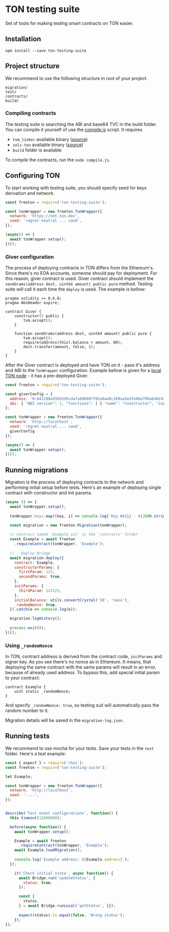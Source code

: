 # TON testing suite

Set of tools for making testing smart contracts on TON easier.

## Installation

```
npm install --save ton-testing-suite
```

## Project structure

We recommend to use the following structure in root of your project.

```
migration/
test/
contracts/
build/
```

### Compiling contracts

The testing suite is searching the ABI and base64 TVC in the build folder. You can compile it yourself of use the [compile.js](./compile.js) script. It requires

- `tvm_linker` available binary ([source](https://github.com/tonlabs/TVM-linker))
- `solc-ton` available binary ([source](https://github.com/tonlabs/TON-Solidity-Compiler/))
- `build` folder is available

To compile the contracts, run the `node compile.js`.

## Configuring TON

To start working with testing suite, you should specify seed for keys derivation and network.

```javascript
const freeton = require('ton-testing-suite');

const tonWrapper = new freeton.TonWrapper({
  network: 'https://net.ton.dev',
  seed: 'regret neutral ... sand',
});

(async() => {
  await tonWrapper.setup();
})();
```

### Giver configuration

The process of deploying contracts in TON differs from the Ethereum's.
Since there's no EOA accounts, someone should pay for deployment. For this reason, giver contract is used.
Giver contract should implement the `sendGrams(address dest, uint64 amount) public pure` method.
Testing suite will call it each time the `deploy` is used.
The example is bellow:

```solidity
pragma solidity >= 0.6.0;
pragma AbiHeader expire;

contract Giver {
    constructor() public {
        tvm.accept();
    }

    function sendGrams(address dest, uint64 amount) public pure {
        tvm.accept();
        require(address(this).balance > amount, 60);
        dest.transfer(amount, false, 1);
    }
}
```

After the Giver contract is deployed and have TON on it - pass it's address and ABI to the `TonWrapper` configuration.
Example bellow is given for a [local TON node](https://hub.docker.com/r/tonlabs/local-node) - it has a pre-deployed Giver.

```javascript
const freeton = require('ton-testing-suite');

const giverConfig = {
  address: '0:841288ed3b55d9cdafa806807f02a0ae0c169aa5edfe88a789a6482429756a94',
  abi: { "ABI version": 1, "functions": [ { "name": "constructor", "inputs": [], "outputs": [] }, { "name": "sendGrams", "inputs": [ {"name":"dest","type":"address"}, {"name":"amount","type":"uint64"} ], "outputs": [] } ], "events": [], "data": [] },
};

const tonWrapper = new freeton.TonWrapper({
  network: 'http://localhost',
  seed: 'regret neutral ... sand',
  giverConfig
});

(async() => {
  await tonWrapper.setup();
})();
```

## Running migrations

Migration is the process of deploying contracts to the network and performing initial setup before tests.
Here's an example of deploying single contract with constructor and init params.

```javascript
(async () => {
  await tonWrapper.setup();
  
  tonWrapper.keys.map((key, i) => console.log(`Key #${i} - ${JSON.stringify(key)}`));

  const migration = new freeton.Migration(tonWrapper);
  
  // Contract named 'Example.sol' in the 'contracts' folder
  const Example = await freeton
    .requireContract(tonWrapper, 'Example');
  
  // - Deploy Bridge
  await migration.deploy({
    contract: Example,
    constructorParams: {
      firstParam: 123,
      secondParams: true,
    },
    initParams: {
      thirdParam: 123123,
    },
    initialBalance: utils.convertCrystal('10', 'nano'),
    _randomNonce: true,
  }).catch(e => console.log(e));

  migration.logHistory();
  
  process.exit(0);
})();
```

### Using `_randomNonce`

In TON, contract address is derived from the contract code, `initParams` and signer key.
As you see there's no nonce as in Ethereum. It means, that deploying the same contract with the same params
will result in an error, because of already used address. To bypass this, add special initial param to your contract:

```solidity
contract Example {
    uint static _randomNonce;
}
```

And specify `_randomNonce: true`, so testing suit will automatically pass the random number to it.

Migration details will be saved in the `migration-log.json`.

## Running tests

We recommend to use mocha for your tests. Save your tests in the `test` folder. Here's a test example:

```javascript
const { expect } = require('chai');
const freeton = require('ton-testing-suite');

let Example;

const tonWrapper = new freeton.TonWrapper({
  network: 'http://localhost',
  seed: '....',
});


describe('Test event configurations', function() {
  this.timeout(12000000);

  before(async function() {
    await tonWrapper.setup();

    Example = await freeton
      .requireContract(tonWrapper, 'Example');
    await Example.loadMigration();
  
    console.log(`Example address: ${Example.address}`);
  });

    it('Check initial state', async function() {
      await Bridge.run('updateStatus', {
        status: true,
      });

      const {
        status,
      } = await Bridge.runLocal('getStatus', {});
    
      expect(status).to.equal(false, 'Wrong status');
    });
});

```

